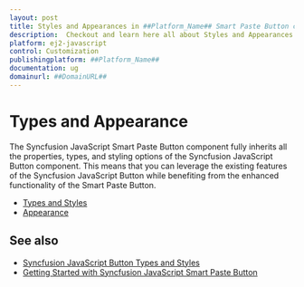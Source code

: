 ```yaml
---
layout: post
title: Styles and Appearances in ##Platform_Name## Smart Paste Button control | Syncfusion
description:  Checkout and learn here all about Styles and Appearances in Syncfusion ##Platform_Name## Smart Paste Button control of Syncfusion Essential JS 2 and more.
platform: ej2-javascript
control: Customization 
publishingplatform: ##Platform_Name##
documentation: ug
domainurl: ##DomainURL##
---
```


# Types and Appearance

The Syncfusion JavaScript Smart Paste Button component fully inherits all the properties, types, and styling options of the Syncfusion JavaScript Button component. This means that you can leverage the existing features of the Syncfusion JavaScript Button while benefiting from the enhanced functionality of the Smart Paste Button.

* [Types and Styles](https://ej2.syncfusion.com/documentation/button/types-and-styles)
* [Appearance](https://ej2.syncfusion.com/documentation/button/how-to/customize-button-appearance)

## See also

* [Syncfusion JavaScript Button Types and Styles](https://ej2.syncfusion.com/documentation/button/types-and-styles)
* [Getting Started with Syncfusion JavaScript Smart Paste Button](https://ej2.syncfusion.com/documentation/)